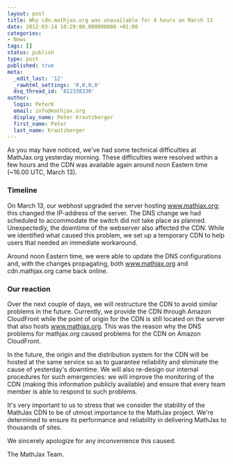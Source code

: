 ```yaml
---
layout: post
title: Why cdn.mathjax.org was unavailable for 4 hours on March 13
date: 2012-03-14 10:29:00.000000000 +01:00
categories:
- News
tags: []
status: publish
type: post
published: true
meta:
  _edit_last: '12'
  _rawhtml_settings: '0,0,0,0'
  dsq_thread_id: '812338330'
author:
  login: PeterK
  email: info@mathjax.org
  display_name: Peter Krautzberger
  first_name: Peter
  last_name: Krautzberger
---
```


As you may have noticed, we've had some technical difficulties at MathJax.org yesterday morning. These difficulties were resolved within a few hours and the CDN was available again around noon Eastern time (~16.00 UTC, March 13).

### Timeline

On March 13, our webhost upgraded the server hosting www.mathjax.org; this changed the IP-address of the server. The DNS change we had scheduled to accommodate the switch did not take place as planned. Unexpectedly, the downtime of the webserver also affected the CDN. While we identified what caused this problem, we set up a temporary CDN to help users that needed an immediate workaround.

Around noon Eastern time, we were able to update the DNS configurations and, with the changes propagating, both www.mathjax.org and cdn.mathjax.org came back online.

### Our reaction

Over the next couple of days, we will restructure the CDN to avoid similar problems in the future. Currently, we provide the CDN through Amazon CloudFront while the point of origin for the CDN is still located on the server that also hosts www.mathjax.org. This was the reason why the DNS problems for mathjax.org caused problems for the CDN on Amazon CloudFront.

In the future, the origin and the distribution system for the CDN will be hosted at the same service so as to guarantee reliability and eliminate the cause of yesterday's downtime. We will also re-design our internal procedures for such emergencies: we will improve the monitoring of the CDN (making this information publicly available) and ensure that every team member is able to respond to such problems.

It's very important to us to stress that we consider the stability of the MathJax CDN to be of utmost importance to the MathJax project. We're determined to ensure its performance and reliability in delivering MathJax to thousands of sites.

We sincerely apologize for any inconvenience this caused.

The MathJax Team.